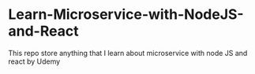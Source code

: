 # Learn-Microservice-with-NodeJS-and-React
This repo store anything that I learn about microservice with node JS and react by Udemy
